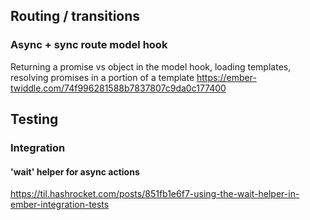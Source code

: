 ## Routing / transitions

### Async + sync route model hook 
Returning a promise vs object in the model hook, loading templates, resolving promises in a portion of a template
https://ember-twiddle.com/74f996281588b7837807c9da0c177400

## Testing

### Integration

#### 'wait' helper for async actions

https://til.hashrocket.com/posts/851fb1e6f7-using-the-wait-helper-in-ember-integration-tests
